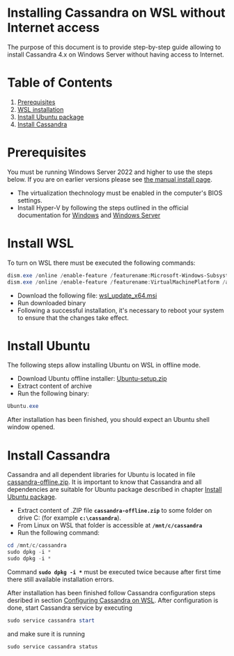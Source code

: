 # Installing Cassandra on WSL without Internet access

The purpose of this document is to provide step-by-step guide allowing to install Cassandra 4.x on Windows Server without having access to Internet.

# Table of Contents

1. [Prerequisites](#prerequisites)
2. [WSL installation](#install-wsl)
3. [Install Ubuntu package](#install-ubuntu)
4. [Install Cassandra](#install-cassandra)

# Prerequisites

You must be running Windows Server 2022 and higher to use the steps below. If you are on earlier versions please see [the manual install page](https://learn.microsoft.com/en-us/windows/wsl/install-manual). 

* The virtualization thechnology must be enabled in the computer's BIOS settings.
* Install Hyper-V by following the steps outlined in the official documentation for [Windows](https://learn.microsoft.com/en-us/virtualization/hyper-v-on-windows/quick-start/enable-hyper-v) and [Windows Server](https://learn.microsoft.com/en-us/windows-server/virtualization/hyper-v/get-started/install-the-hyper-v-role-on-windows-server)

# Install WSL

To turn on WSL there must be executed the following commands:
```powershell
dism.exe /online /enable-feature /featurename:Microsoft-Windows-Subsystem-Linux /all /norestart
dism.exe /online /enable-feature /featurename:VirtualMachinePlatform /all /norestart
```
* Download the following file: [wsl_update_x64.msi](https://emerson.sharepoint.com/:u:/r/sites/OvationGreenSCADA/Ovation%20Green%20SCADA%20binaries/Cassandra/Offline/wsl_update_x64.msi?csf=1&web=1&e=6sOLy0)
* Run downloaded binary
* Following a successful installation, it's necessary to reboot your system to ensure that the changes take effect.
 
# Install Ubuntu

The following steps allow installing Ubuntu on WSL in offline mode.
* Download Ubuntu offline installer: [Ubuntu-setup.zip](https://emerson.sharepoint.com/:u:/r/sites/OvationGreenSCADA/Ovation%20Green%20SCADA%20binaries/Cassandra/Offline/Ubuntu-setup.zip?csf=1&web=1&e=GvYIj0)
* Extract content of archive
* Run the following binary: 
```powershell
Ubuntu.exe
```

After installation has been finished, you should expect an Ubuntu shell window opened. 

# Install Cassandra

Cassandra and all dependent libraries for Ubuntu is located in file [cassandra-offline.zip](https://emerson.sharepoint.com/:u:/r/sites/OvationGreenSCADA/Ovation%20Green%20SCADA%20binaries/Cassandra/Offline/cassandra-offline.zip?csf=1&web=1&e=dpHsPU). It is important to know that Cassandra and all dependencies are suitable for Ubuntu package described in chapter [Install Ubuntu package](#install-ubuntu).
* Extract content of .ZIP file **`cassandra-offline.zip`** to some folder on drive C: (for example **`c:\cassandra`**).
* From Linux on WSL that folder is accessible at **`/mnt/c/cassandra`**
* Run the following command:
```powershell
cd /mnt/c/cassandra
sudo dpkg -i *
sudo dpkg -i *
```
Command **`sudo dpkg -i *`** must be executed twice because after first time there still available installation errors. 

After installation has been finished follow Cassandra configuration steps desribed in section [Configuring Cassandra on WSL](cassandra-on-wsl/README.md).
After configuration is done, start Cassandra service by executing
```powershell
sudo service cassandra start
```
and make sure it is running
```powershell
sudo service cassandra status
```

  

